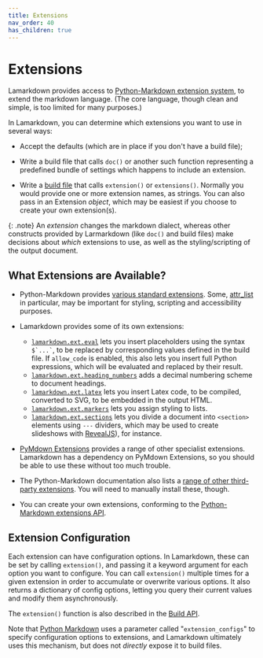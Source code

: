 ```yaml
---
title: Extensions
nav_order: 40
has_children: true
---
```


# Extensions

Lamarkdown provides access to [Python-Markdown extension system](https://python-markdown.github.io/extensions/), to extend the markdown language. (The core language, though clean and simple, is too limited for many purposes.)

In Lamarkdown, you can determine which extensions you want to use in several ways:

* Accept the defaults (which are in place if you don't have a build file);

* Write a build file that calls `doc()` or another such function representing a predefined bundle of settings which happens to include an extension.

* Write a [build file](./BuildFiles) that calls `extension()` or `extensions()`. Normally you would provide one or more extension names, as strings. You can also pass in an Extension _object_, which may be easiest if you choose to create your own extension(s).

{: .note}
An _extension_ changes the markdown dialect, whereas other constructs provided by Larmarkdown (like `doc()` and build files) make decisions about _which_ extensions to use, as well as the styling/scripting of the output document.


## What Extensions are Available?

* Python-Markdown provides [various standard extensions](https://python-markdown.github.io/extensions/). Some, [attr_list](https://python-markdown.github.io/extensions/attr_list/) in particular, may be important for styling, scripting and accessibility purposes.

* Lamarkdown provides some of its own extensions:

    * [`lamarkdown.ext.eval`](eval.md) lets you insert placeholders using the syntax `` $`...` ``, to be replaced by corresponding values defined in the build file. If `allow_code` is enabled, this also lets you insert full Python expressions, which will be evaluated and replaced by their result.
    * [`lamarkdown.ext.heading_numbers`](heading_numbers.md) adds a decimal numbering scheme to document headings.
    * [`lamarkdown.ext.latex`](latex.md) lets you insert Latex code, to be compiled, converted to SVG, to be embedded in the output HTML.
    * [`lamarkdown.ext.markers`](markers.md) lets you assign styling to lists.
    * [`lamarkdown.ext.sections`](sections.md) lets you divide a document into `<section>` elements using `---` dividers, which may be used to create slideshows with [RevealJS](https://revealjs.com/)), for instance.

* [PyMdown Extensions](https://facelessuser.github.io/pymdown-extensions/) provides a range of other specialist extensions. Lamarkdown has a dependency on PyMdown Extensions, so you should be able to use these without too much trouble.

* The Python-Markdown documentation also lists a [range of other third-party extensions](https://github.com/Python-Markdown/markdown/wiki/Third-Party-Extensions). You will need to manually install these, though.

* You can create your own extensions, conforming to the [Python-Markdown extensions API](https://python-markdown.github.io/extensions/api/).


## Extension Configuration

Each extension can have configuration options. In Lamarkdown, these can be set by calling `extension()`, and passing it a keyword argument for each option you want to configure. You can call `extension()` multiple times for a given extension in order to accumulate or overwrite various options. It also returns a dictionary of config options, letting you query their current values and modify them asynchronously.

The `extension()` function is also described in the [Build API](../build_files.md#build-api).

Note that [Python Markdown](https://python-markdown.github.io/reference/) uses a parameter called "`extension_configs`" to specify configuration options to extensions, and Lamarkdown ultimately uses this mechanism, but does not _directly_ expose it to build files.
